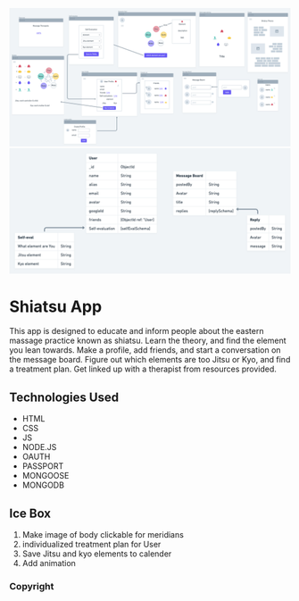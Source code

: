 
![wireframe](public/stylesheets/images/shiatsuwireframe.png)
![ERD](public/stylesheets/images/erdshiatsu.png)

# Shiatsu App

This app is designed to educate and inform people about the eastern massage practice known as shiatsu. Learn the theory, and find the element you lean towards. Make a profile, add friends, and start a conversation on the message board. Figure out which elements are too Jitsu or Kyo, and find a treatment plan. Get linked up with a therapist from resources provided. 



## Technologies Used
* HTML
* CSS
* JS
* NODE.JS
* OAUTH
* PASSPORT
* MONGOOSE
* MONGODB

## Ice Box
1. Make image of body clickable for meridians 
2. individualized treatment plan for User
3. Save Jitsu and kyo elements to calender 
4. Add animation 

### Copyright 
